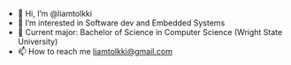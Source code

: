 - 👋 Hi, I’m @liamtolkki
- 👀 I’m interested in Software dev and Embedded Systems
- 🌱 Current major: Bachelor of Science in Computer Science (Wright State University)
- 📫 How to reach me liamtolkki@gmail.com

<!---
liamtolkki/liamtolkki is a ✨ special ✨ repository because its `README.md` (this file) appears on your GitHub profile.
You can click the Preview link to take a look at your changes.
--->
